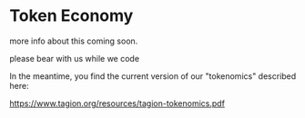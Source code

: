 # Token Economy

more info about this coming soon. 

please bear with us while we code

In the meantime, you find the current version of our "tokenomics" described here: 

https://www.tagion.org/resources/tagion-tokenomics.pdf
